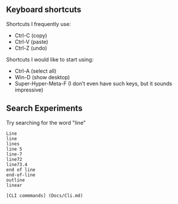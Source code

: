 ## Keyboard shortcuts
Shortcuts I frequently use: 
- Ctrl-C (copy)
- Ctrl-V (paste)
- Ctrl-Z (undo)


Shortcuts I would like to start using: 
- Ctrl-A (select all)
- Win-D (show desktop)
- Super-Hyper-Meta-F (I don’t even have such keys, but it sounds impressive)


## Search Experiments
Try searching for the word "line"

```
Line
line
lines
line 5
line-7
line72
line73.4
end of line
end-of-line
outline
linear

[CLI commmands] (Docs/Cli.md)